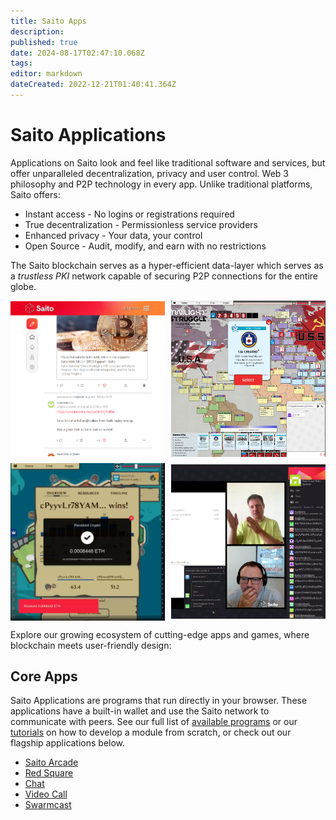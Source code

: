 ```yaml
---
title: Saito Apps
description: 
published: true
date: 2024-08-17T02:47:10.068Z
tags: 
editor: markdown
dateCreated: 2022-12-21T01:40:41.364Z
---
```


# Saito Applications

Applications on Saito look and feel like traditional software and services, but offer unparalleled decentralization, privacy and user control. Web 3 philosophy and P2P technology in every app. Unlike traditional platforms, Saito offers:

- Instant access - No logins or registrations required
- True decentralization - Permissionless service providers
- Enhanced privacy - Your data, your control
- Open Source - Audit, modify, and earn with no restrictions

The Saito blockchain serves as a hyper-efficient data-layer which serves as a *trustless PKI* network capable of securing P2P connections for the entire globe.
<br>
<div style="display: grid; grid-template-columns: repeat(2, 1fr); grid-gap: 10px; max-width: 1000px; margin: 0 auto;">

  <div style="display: flex; justify-content: center; align-items: center;">
    <img src="/rs-square.png" alt="Image 4" style="max-width: 100%; max-height: 100%; object-fit: contain;">
  </div>
  <div style="display: flex; justify-content: center; align-items: center;">
    <img src="/ts.png" alt="Image 3" style="max-width: 100%; max-height: 100%; object-fit: contain;">
  </div>
  <div style="display: flex; justify-content: center; align-items: center;">
    <img src="/settlers-eth.png" alt="Image 2" style="max-width: 100%; max-height: 100%; object-fit: contain;">
  </div>
    <div style="display: flex; justify-content: center; align-items: center;">
    <img src="/swarmcast-square.png" alt="Image 1" style="max-width: 100%; max-height: 100%; object-fit: contain;">
  </div>
</div>

Explore our growing ecosystem of cutting-edge apps and games, where blockchain meets user-friendly design:





## Core Apps

Saito Applications are programs that run directly in your browser. These applications have a built-in wallet and use the Saito network to communicate with peers. See our full list of [available programs](https://github.com/SaitoTech/saito-lite-rust/tree/master/mods) or our [tutorials](/tech/tutorials) on how to develop a module from scratch, or check out our flagship applications below.


- [Saito Arcade](/tech/applications/arcade)
- [Red Square](/tech/applications/RedSquare)
- [Chat](/tech/applications/chat)
- [Video Call](/tech/applications/VideoCall)
- [Swarmcast](/tech/applications/Swarmcast)

<!--
## Games

There is a good amount of games running on the Saito platform now, and more to come that are currently in development, some of them have been made for members of the community. With Saito being an open-source project that is delighted to receive apps from other developers to run them in the network, this is just the tip of the iceberg for what is to come.

|     |     |     |     |     |     |
| --- | --- | --- | --- | --- | --- |
|     | [Chess](/tech/applications/chess) | [Blackjack](/tech/applications/Blackjack) |     | [Beleaguered Castle](/tech/applications/BeleagueredCastle) |     |
|     | [Epidemic](/tech/applications/epidemic) | [Mahjong](/tech/applications/Mahjong) |     | [Nintendo 64 (Emulator)](/tech/applications/n64) |     |
|     | [Poker](/tech/applications/poker) | [Quake 3](/tech/applications/quake3) |     | [Red Imperium](/tech/applications/redImperium) |     |
|     | [Solitrio](/tech/applications/solitrio) | [Saito Realm](/tech/applications/realm) |     | [Settlers of Saitoa](/tech/applications/settlers) |     |
|     | [Shogun](/tech/applications/Shogun) | [Wordblocks](/tech/applications/wordblocks) |     | [Saito Mania](/tech/applications/SaitoMania) |     |
|     | [Spider](/tech/applications/spider) | [Wuziqi](/tech/applications/wuziqi) |     | [Twilight Struggle](/tech/applications/twilightStruggle) |     |


While most of crypto uses a Web 2 model with token integrations or a federated model reliant on volunteer work, **Saito applications** operate in true, **peer-to-peer Web 3** and are self-funding.

Saito apps prove that premium and everyday applications can be stable and enjoyable under a genuine Web 3 model. Saito apps are open source, peer-to-peer, and end-to-end encrypted by default. To begin understanding why this is uniquely possible on Saito, it's crucial to understand [Saito Consensus](https://wiki.saito.io/en/consensus).
<ul>
  
  <li>  <a style="text-decoration:none" href="#arcade"> Saito Arcade </a> </li>
  
  <ul>
    <li> <a style='text-decoration:none' href='#betterBusiness'> Better Business Models </a> </li>
    <li> <a style='text-decoration:none' href='#mentalPoker'> Mental Poker </a> </li>
  </ul>
  
  <br>
  <li>  <a style="text-decoration:none" href="#socialMedia"> P2P Social Media </a> </li>
  
  <ul>
  	<li>  <a style="text-decoration:none" href="#redSquare"> Red Square </a> </li>
    <li>  <a style="text-decoration:none" href="#saitoTalk"> Saito Talk </a> </li>
    <li>  <a style="text-decoration:none" href="#saitoChat"> Saito Chat </a> </li>
  </ul>
  
  <br>
  <li> <a style="text-decoration:none" href="#comm"> Community Apps </a> </li>
  <li> <a style="text-decoration:none" href="#build"> Build Your Own </a> </li>
  
</ul>

## <div id="arcade"> Saito Arcade </div>

[Saito Arcade](https://saito.io/arcade/) is an open source game engine that runs as a fully-distributed peer-to-peer blockchain application in the browser. The arcade and its numerous games not only laid the groundwork for a more diverse suite of peer-to-peer applications but represents what we believe to be some of the richest and most genuine Web 3 experiences available to date.

Many of the games leverage sophisticated cryptographic [techniques](#mentalPoker) to ensure fair elements of chance can exist without the need for any third-party oversight. Games on Saito require some of the most advanced use of Saito's cryptographic suite in order to ensure fair play in **genuine, peer-to-peer Web 3** (rather than a centrally hosted [Gacha-style](https://en.wikipedia.org/wiki/Gacha_game) game with token integrations). 

All games, whether they rely on complex cryptographic interactivity or are simple single-player experiences, benefit from the Saito Consensus's natural ability to fund open source applications by allowing service providers to earn their share of payment for network bandwidth or service provided.

For these reasons the [Web3 Foundation](https://web3.foundation/) has recognized the Saito Game Engine as a standard for open, cryptographic gaming, where it successfully [applied](https://github.com/w3f/Grants-Program/blob/master/applications/saito-game-protocol-and-engine.md) and fulfilled requirements for its grants program.

> I like this idea and think it provides something REALLY valuable to the ecosystem, and takes blockchain gaming in a very different (and good!) direction
> - *[Bill Laboon](https://github.com/w3f/Grants-Program/pull/73#issuecomment-713638248), Head of Education and Grants at Web3 Foundation*

### <div id="betterBusiness"> Better Business Models </div>

High  quality games with significant followings often struggle to make money from digital sales. Companies like Apple and Google force developers to list games at extremely low prices to compete for visibility in their distribution channels, and then restrict how publishers can collect money from users.

Web 2 forces publishers to revert to selling physical editions, merchandise, access to lightly-veiled gambling boxes or tokens of questionable utility and origin. Saito blurs the line between developer and publisher through new and better business models which rid developers of the need to pay rent to centralized, digital storefronts.

Saito Arcade, and Saito generally, is an open index of applications which any node, full or lite, can earn fees for serving to users. Open source developers can thus route their application's transactions into the network and earn the larger part of that fee. Developers can simply and permissionlessly become their own publishers. Saito [revolutionizes](https://medium.com/@0xluminous/the-future-of-open-source-software-7c77592f8f24) open source monetization.

The best games may still gravitate towards free-to-play models, but alternative services and their monetization are not to be restricted: leader-boards, rankings, match-making services, and the like. Game designers on Saito have the freedom to experiment with different choices. Some games may be better off integrating decentralized advertising networks, or collecting micro-payments on a game-by-game or even a turn-by-turn basis.

### <div id="mentalPoker"> Mental Poker Techniques </div>

For question of how the Saito Game Engine allows multiple parties to fairly agree on the state of truly random elements necessary for many games on the arcade, the answer begins with [Mental Poker](https://people.csail.mit.edu/rivest/pubs/SRA81.pdf):

  <br>
<div style="display: flex; justify-content: center;">
    <img src="/mentalpoker.png" alt="Mental Poker; Adi Shamir, Ronald L. Rivest and Leanard M. Adleman; MASSACHUSETTS INSTITUTE OF TECHNOLOGY; ABSTRACT Can two potentially dishonest players play a fair game of poker without using any cards-for example, over the phone? This paper provides the following answers: 1. No. (Rigorous mathemmatical proof supplied.) 2. Yes. (Correct and complete protocol given.); Once there were two 'mental chess' experts who had become tired of their passtime. 'Let's play 'Mental Mpoker,' for variety' suggested one. 'Sure' said the other,' Just let me deal!'">
</div>

Indeed, the most direct use of the techniques which authors Rivest, Shamir and Adleman (RSA) devised are most directly employed and enhanced in Saito's very own, peer-to-peer, Web 3 Poker - available to [play](https://saito.io/arcade) on the arcade or to [audit](https://github.com/SaitoTech/saito-lite-rust/tree/master/mods/poker) on Github.

Mental Poker exploits the commutative properties of public key encryption schemes to encrypt and shuffle a deck of cards using the keys of each player, and then progressively decrypt card when they must be revealed. A more complete explanation can be sought via [Wikipedia](https://en.wikipedia.org/wiki/Mental_poker).

The Saito Arcade has taken the principles of Mental Poker and generalized and extended the technique to support several adversarial players and to encode and integrate arbitrary values which extend far past a simple game of Poker. Titles like *Twilight Struggle* and *Settlers of Saitoa* are two flagship examples.
  
<br>
<figure>
  <img src="/_endomyjz0ceirxfq1u0pftenz5gnrzb__anvslwa7o.webp" alt="An image of the board game 'Twilight Struggle,' featuring a Cold War World map with various tiles representing the state of play of countries and global affairs.">
  <figcaption style="opacity: 80%; text-align: center;"> Twilight Struggle on Saito proves that complex games can be played fairly p2p, without middlemen. </figcaption>
</figure>
    
Because Saito solves the *man-in-the-middle attack* (MITM) without the need for a trusted party, it is in the unique position to apply the techniques without sweeping related trust assumptions under the rug. The entire process, from peer discovery to setup to gameplay benefits uniquely from taking place on a universal broadcast layer like Saito blockchain.
    
Whereas many of these steps require a trusted party like Facebook to prevent MITM attacks, Saito does it trustlessly and in the open. While Mental Poker removes trust assumptions from the game, Saito removes trust assumptions from the network infrastructure, and thus can initiate a secure and affordable Web 3 experience through every layer of interaction.

For a more technical dive into how the current suite of games on Saito Arcade work, pay a visit to our [Github Repository](https://github.com/SaitoTech/saito-lite-rust/blob/dbd9d622c8cb69c682045b780c63207eed8d7bf1/docs/gaming/saito-game-engine/readme.md) or ask a question on Saito's social media platform [Red Square](https://saito.io/redsquare/).
  
  
* Visit the [Saito Arcade](https://saito.io/arcade/).


## <div id="socialMedia"> Social Media </div>
  
### <div id="redSquare"> Red Square </div>
  
[Red Square](https://saito.io/redsquare/) is the Web 3 public square leveraging the Saito Blockchain and its peer-to-peer capabilities. While it may appear to function like a standard Web 2 Twitter-clone, Red Square's processes have been heavily abstracted down to pure peer-to-peer interactions.
    
For this reason, Red Square achieves what other incumbents like Mastadon or Nostr have failed: an uncensorable public square without reliance on volunteers. Users of Red Square keep each other up to date and can remain online without the permission of any network nodes or central authorities.
 
<br><img src="/redsquare.png" alt="Screenshot of Red Square app: typing a reply with an emote to an image gallery post. Notification and home menus, chats, game invites, leaderboards, calender and more can be seen in the background.">
<br>
    
Like many Saito applications, Red Square uses a thoughtful mix of on and off chain protocols. Actions like publishing, liking, reposting and following are carried through public transactions while the re-propagation of that information is shared more discreetly between peers.
    
The usual features take on new meaning in Web 3: *Retweeting* actively rebroadcasts the post to other peers, *Following* subscribes to the data-stream of that user, and in an ecosystem with built-in DoS protections, a user's *Likes* are unlimited.
  
**Moderation in Web 3**
  
Red Square is as much the community's go-to hub as it is an experiment on the cutting edge of Web 3. One of the most interesting and difficult questions to answer with any public square, but especially a Web 3 site is: how is unsavory content moderated without reliance on centralized authorities?
  
Red Square is not centralized like *X,* nor is it federated like *Mastadon* or *Nostr,* it is a fully peer-to-peer social media platform. Since individual users are the fundamental unit of Red Square, it is approaching this question by starting with user choice:
  
 ![self-moderate.jpg](/self-moderate.jpg) 
  
If a user wishes to hide and refrain from rebroadcasting certain posts or accounts to their peers, they have that choice. As Red Square scales up we expect that being leaders in Web 3 will reveal yet unsolved problems and give way to more sophisticated solutions.
    
Spam and fraud prevention, curation and moderation tools are all ameneties users come to expect, but also the most effective avenues of traditional tech tyranny. Open source and opt-in mechanisms will be required to provide users desiring a more refined experience the ability to have it.
    
[Community Notes](https://vitalik.eth.limo/general/2023/08/16/communitynotes.html) is a great example of an open source tool which allows users to issue corrections on social media without oversight; tools like this will very likely be an important part of Red Square's, and Web 3's future.
    
* Visit [Red Square](https://saito.io/redsquare/)
  
The team is always open to [feedback](https://wiki.saito.io/en/community) and ideas.
  
    
### <div id="saitoTalk"> Saito Talk </div>
  
[Saito Talk](https://saito.io/videocall/) is a peer-to-peer, end-to-end encrypted video conferencing software for everyday use. No user account, phone number, credit card or personal information of any kind is required to use it - simply click the link and invite a friend. Saito Talk currently supports up to four callers.
    
[Transient Saito Transactions](https://wiki.saito.io/en/consensus#h-4-automatic-transaction-rebroadcasting-atr) securely bootstraps a STUN connection for the participants based around their public keys. Users then enjoy a fully private, fully encrypted video call independent of the node originally providing STUN services. 
  
![saito-talk.jpg](/saito-talk.jpg)

We encourage users of centralized conferencing or video call software concerned with privacy and open source values to head over to migrate to Saito Talk - it's only a few clicks away and partners can join via a one-click invitation link.
  
Saito Talk can be accessed directly via the above link or through [Red Square](https://saito.io/redsquare/): click on the hamburger menu and find the *Saito Talk* button:
<br>
<div style="display: flex; justify-content: center;">
    <img src="/howtosaitocall.gif" width="400" alt="Use hamburger menu then Saito Call button to use the app">
</div>
<br>
<br>
  
### <div id="saitoChat"> Saito Chat </div>
  
[Saito Chat](https://saito.io/chat/) is an end-to-end encrypted (with the exception of public chats) peer-to-peer chat client which leverages the Saito blockchain to securely find and initiate key exchanges with peers. While the premise is simple and familiar, the privacy implications are profound:
  
Unlike other chat applications which require a user account and sometimes even a phone number, Saito Chat offers sovereign account creation and access by merely opening the web page (as do all Saito apps); a public key is automatically and locally generated. Not only is account creation more private, open and secure, but so is the key exchange process:
  
While the key exchange for a Web 2 encrypted messaging application relies on a central authority to assert that the true owners of the encryption keys are who they claim to be, Saito, defends against the man-in-the-middle attack by making it prohibitively costly to censor users, thus making the public-key identity theft as expensive, and more so over time.
  
Users with the greatest need for security would be encouraged to delay sensitive messaging until the cost-to-attack the blockchain grows sufficiently large for the situation. Saito Chat demonstrates that the basic function as a leaderless yet secure public key infrastructure has compelling reason to exist beneath all of our basic online needs.
  
<img src="/saito-chat-feb24.png" alt="Screenshot of Saito Chat window. Several chat previews are shown on the left, an active 'Saito Community Chat' is displayed in the middle, and online members of said chat are displayed on the right.">
<br>

## <div id="comm"> Community Apps </div>

Many of the beloved Saito apps like [Beleaguered Castle](/tech/applications/BeleagueredCastle) and even [Red Square](/tech/applications/RedSquare) were built or spurred to life by community members.

The [community](https://wiki.saito.io/en/community/projects) page attempts to keep track of all Saito community efforts, including Saito Web 3 applications built by developers outside the Saito team. This section features a non-comprehensive list of noteworthy projects:

### Graffiti

[Graffiti](https://saito.io/graffiti/) is universal pixel canvas atop the Saito blockchain. Inspired by r/place, the application serves to test the social experiment in the context of Web 3.

*CD* (@abbababaababb on Telegram) takes credit for the current implementation with help from team developer [Daniel Worlton](https://saito.io/redsquare/?user_id=bmwguu4n2ReYRjUsJoxrY1j1vECo7fpSfJn3qt2zQ1Su).

![graffiti.png](/graffiti.png)

### Saito Mania

Saito Mania is a single player Saito-themed shoot em' up which can be accessed from the [Arcade](https://saito.io/arcade/). It features a fully-integrated leaderboard and sophisticated pacing despite its classic skeleton.

The game is a labor of love from community member [SaitoWeb3](https://twitter.com/SaitoWeb3) - [22jWAzPBoAqn9hUsec9UydbXvaj862qB6q4mBpa9Bex4P](https://saito.io/redsquare/?user_id=22jWAzPBoAqn9hUsec9UydbXvaj862qB6q4mBpa9Bex4P)

![saito-mania.jpg](/saito-mania.jpg)

### Beleaguered Castle Solitaire

Beleaguered Castle Solitaire is a puzzling variation on the classic. If grokking the Saito Whitepaper was easy for you, then you may be game for this challenging community created card conundrum. See how you stack up on the [Arcade](https://saito.io/arcade/).

![blgcastle.png](/blgcastle.png)

### Realms NFT Card Game

Realms is a strategic fantasy card game in development for the Saito Arcade. The artwork for the cards is in production thanks to [Darkus](https://twitter.com/Darkus0?s=09). The current development on cards can be watched on [Github](https://github.com/SaitoTech/graphics/tree/main/realms/cards).

Realms cards are distributed as NFTs and their launch marks the inaugural release of non-fungible tokens on the Saito network, with consensus development taking place alongside the artwork. Some highlights from the first batch of cards are shown below:

![realms-showcase.jpg](/realms-showcase.jpg)

### Livedocs

[Livedocs](https://github.com/mat888/saito-livedocs) is an interactive documentation application available for developers to install and tweak on their machines. The user interface shows some of the most important functions developers need to make dApps on Saito and allows the user to experiment with them in real time.

It also serves as a useful skeleton to quickly get started applying Saito's most powerful features. Feedback for Livedocs can be directed towards [Muk](https://saito.io/redsquare/?user_id=21Usr3tkmytn26ndmcGBHs8tKAKxLJ4RfKiL2SgZhSZy2).
<br>
<div style="display: flex; justify-content: center;">
  <img src="/livedocs.jpg">
  </div>


## <div id="build"> Build Your Own </div>
  
Those interested in building on Saito should start [here](/tech/building_apps). The SDK used to make the all apps on this page is fully available for anyone to begin using. It has built-in functions to interact with the blockchain, perform basic cryptography, establish peer-to-peer connections, perform secure p2p dice rolls and shuffles, and more.

Any developers seeking assistance or who want to offer feedback can reach the lead developers on [Red Square](https://saito.io/redsquare/), [Saito Community Chat](https://saito.io/chat/), [Saito Community Telegram](https://t.me/SaitoIO) or make an [issue](https://github.com/SaitoTech/saito-lite-rust/issues) on the Github. The team is thrilled to see what the community builds and values developer feedback.

<!--
![](/apps.png)

## Core Apps

Saito Applications are programs that run directly in your browser. These applications have a built-in wallet and use the Saito network to communicate with peers. See our full list of [available programs](https://github.com/SaitoTech/saito-lite-rust/tree/master/mods) or our [tutorials](/tech/tutorials) on how to develop a module from scratch, or check out our flagship applications below.


|     |     |     |
| --- | --- | --- |
|     | [Saito Arcade](/tech/applications/arcade) | [Red Square](/tech/applications/RedSquare) |
|     | [Chat](/tech/applications/chat) | [Encrypt](/tech/applications/encrypt) |
|     | [Video Call](/tech/applications/VideoCall)| [Registry (DNS)](/tech/applications/Registry (DNS)) |

## Games

There is a good amount of games running on the Saito platform now, and more to come that are currently in development, some of them have been made for members of the community. With Saito being an open-source project that is delighted to receive apps from other developers to run them in the network, this is just the tip of the iceberg for what is to come.

|     |     |     |     |     |     |
| --- | --- | --- | --- | --- | --- |
|     | [Chess](/tech/applications/chess) | [Blackjack](/tech/applications/Blackjack) |     | [Beleaguered Castle](/tech/applications/BeleagueredCastle) |     |
|     | [Epidemic](/tech/applications/epidemic) | [Mahjong](/tech/applications/Mahjong) |     | [Nintendo 64 (Emulator)](/tech/applications/n64) |     |
|     | [Poker](/tech/applications/poker) | [Quake 3](/tech/applications/quake3) |     | [Red Imperium](/tech/applications/redImperium) |     |
|     | [Solitrio](/tech/applications/solitrio) | [Saito Realm](/tech/applications/realm) |     | [Settlers of Saitoa](/tech/applications/settlers) |     |
|     | [Shogun](/tech/applications/Shogun) | [Wordblocks](/tech/applications/wordblocks) |     | [Saito Mania](/tech/applications/SaitoMania) |     |
|     | [Spider](/tech/applications/spider) | [Wuziqi](/tech/applications/wuziqi) |     | [Twilight Struggle](/tech/applications/twilightStruggle) |     |
-->


